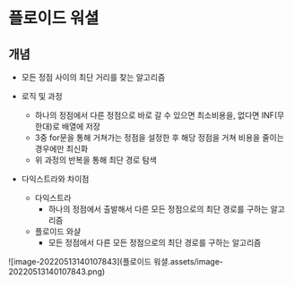 #  플로이드 워셜 

## 개념

- 모든 정점 사이의 최단 거리를 찾는 알고리즘
- 로직 및 과정
  - 하나의 정점에서 다른 정점으로 바로 갈 수 있으면 최소비용을, 없다면 INF(무한대)로 배열에 저장
  - 3중 for문을 통해 거쳐가는 정점을 설정한 후 해당 정점을 거쳐 비용을 줄이는 경우에만 최신화
  - 위 과정의 반복을 통해 최단 경로 탐색

- 다익스트라와 차이점
  - 다익스트라
    - 하나의 정점에서 출발해서 다른 모든 정점으로의 최단 경로를 구하는 알고리즘
  - 플로이드 와샬
    - 모든 정점에서 다른 모든 정점으로의 최단 경로를 구하는 알고리즘

![image-20220513140107843](플로이드 워셜.assets/image-20220513140107843.png)
